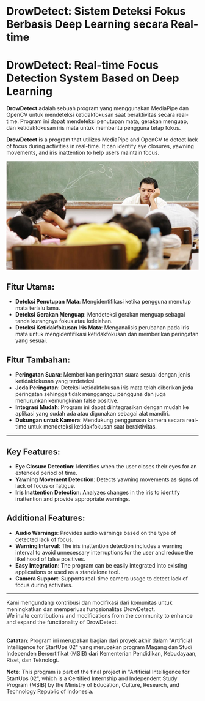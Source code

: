 # DrowDetect: Sistem Deteksi Fokus Berbasis Deep Learning secara Real-time
# DrowDetect: Real-time Focus Detection System Based on Deep Learning

**DrowDetect** adalah sebuah program yang menggunakan MediaPipe dan OpenCV untuk mendeteksi ketidakfokusan saat beraktivitas secara real-time. 
Program ini dapat mendeteksi penutupan mata, gerakan menguap, dan ketidakfokusan iris mata untuk membantu pengguna tetap fokus.

**DrowDetect** is a program that utilizes MediaPipe and OpenCV to detect lack of focus during activities in real-time. It can identify eye closures, yawning movements, and iris inattention to help users maintain focus.

![DrowDetect](static/images/Mengantuk.jpg)

## Fitur Utama:
- **Deteksi Penutupan Mata**: Mengidentifikasi ketika pengguna menutup mata terlalu lama.
- **Deteksi Gerakan Menguap**: Mendeteksi gerakan menguap sebagai tanda kurangnya fokus atau kelelahan.
- **Deteksi Ketidakfokusan Iris Mata**: Menganalisis perubahan pada iris mata untuk mengidentifikasi ketidakfokusan dan memberikan peringatan yang sesuai.

## Fitur Tambahan:
- **Peringatan Suara**: Memberikan peringatan suara sesuai dengan jenis ketidakfokusan yang terdeteksi.
- **Jeda Peringatan**: Deteksi ketidakfokusan iris mata telah diberikan jeda peringatan sehingga tidak mengganggu pengguna dan juga menurunkan kemungkinan false positive.
- **Integrasi Mudah**: Program ini dapat diintegrasikan dengan mudah ke aplikasi yang sudah ada atau digunakan sebagai alat mandiri.
- **Dukungan untuk Kamera**: Mendukung penggunaan kamera secara real-time untuk mendeteksi ketidakfokusan saat beraktivitas.
---

## Key Features:
- **Eye Closure Detection**: Identifies when the user closes their eyes for an extended period of time.
- **Yawning Movement Detection**: Detects yawning movements as signs of lack of focus or fatigue.
- **Iris Inattention Detection**: Analyzes changes in the iris to identify inattention and provide appropriate warnings.
  
## Additional Features:
- **Audio Warnings**: Provides audio warnings based on the type of detected lack of focus.
- **Warning Interval**: The iris inattention detection includes a warning interval to avoid unnecessary interruptions for the user and reduce the likelihood of false positives.
- **Easy Integration**: The program can be easily integrated into existing applications or used as a standalone tool.
- **Camera Support**: Supports real-time camera usage to detect lack of focus during activities.
---

Kami mengundang kontribusi dan modifikasi dari komunitas untuk meningkatkan dan memperluas fungsionalitas DrowDetect.<br>
We invite contributions and modifications from the community to enhance and expand the functionality of DrowDetect.<br><br>

**Catatan**: Program ini merupakan bagian dari proyek akhir dalam "Artificial Intelligence for StartUps 02" yang merupakan program Magang dan Studi Independen Bersertifikat (MSIB) dari Kementerian Pendidikan, Kebudayaan, Riset, dan Teknologi.

**Note**: This program is part of the final project in "Artificial Intelligence for StartUps 02", which is a Certified Internship and Independent Study Program (MSIB) by the Ministry of Education, Culture, Research, and Technology Republic of Indonesia.
